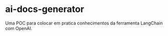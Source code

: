 # ai-docs-generator
Uma POC para colocar em pratica conhecimentos da ferramenta LangChain com OpenAI.
